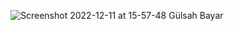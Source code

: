 
![Screenshot 2022-12-11 at 15-57-48 Gülsah Bayar](https://user-images.githubusercontent.com/80214475/206911073-0c3a02d9-4483-40a3-911b-752cdcd1e9fc.png)
